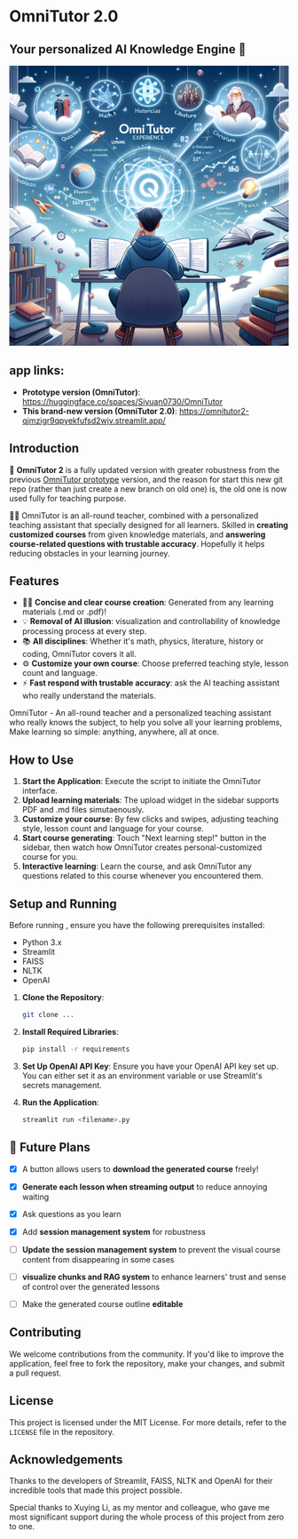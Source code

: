 # OmniTutor 2.0

## Your personalized AI Knowledge Engine 🦉

![](pic2.jpg)

## app links: 

- **Prototype version (OmniTutor)**: https://huggingface.co/spaces/Siyuan0730/OmniTutor
- **This brand-new version (OmniTutor 2.0)**: https://omnitutor2-qjmzigr9qpyekfufsd2wjv.streamlit.app/

## Introduction

📢 **OmniTutor 2** is a fully updated version with greater robustness from the previous [OmniTutor prototype](https://github.com/Siyuan-Harry/OmniTutor/tree/main) version, and the reason for start this new git repo (rather than just create a new branch on old one) is, the old one is now used fully for teaching purpose. 

🧑‍🏫 OmniTutor is an all-round teacher, combined with a personalized teaching assistant that specially designed for all learners. Skilled in **creating customized courses** from given knowledge materials, and **answering course-related questions with trustable accuracy**. Hopefully it helps reducing obstacles in your learning journey.

## Features

- 🧑‍🏫 **Concise and clear course creation**: Generated from any learning materials (.md or .pdf)!
- 💡 **Removal of AI illusion**: visualization and controllability of knowledge processing process at every step.
- 📚 **All disciplines**: Whether it's math, physics, literature, history or coding, OmniTutor covers it all.
- ⚙️ **Customize your own course**: Choose preferred teaching style, lesson count and language.
- ⚡️ **Fast respond with trustable accuracy**: ask the AI teaching assistant who really understand the materials.

OmniTutor - An all-round teacher and a personalized teaching assistant who really knows the subject, to help you solve all your learning problems, Make learning so simple: anything, anywhere, all at once.

## How to Use

1. **Start the Application**: Execute the script to initiate the OmniTutor interface.
2. **Upload learning materials**: The upload widget in the sidebar supports PDF and .md files simutaenously.
3. **Customize your course**: By few clicks and swipes, adjusting teaching style, lesson count and language for your course.
4. **Start course generating**: Touch "Next learning step!" button in the sidebar, then watch how OmniTutor creates personal-customized course for you.
5. **Interactive learning**: Learn the course, and ask OmniTutor any questions related to this course whenever you encountered them.

## Setup and Running

Before running , ensure you have the following prerequisites installed:

- Python 3.x
- Streamlit
- FAISS
- NLTK
- OpenAI

1. **Clone the Repository**:

   ```bash
   git clone ...
   ```

2. **Install Required Libraries**:

   ```bash
   pip install -r requirements
   ```

3. **Set Up OpenAI API Key**:
   Ensure you have your OpenAI API key set up. You can either set it as an environment variable or use Streamlit's secrets management.

4. **Run the Application**:

   ```bash
   streamlit run <filename>.py
   ```

## 🎯 Future Plans

- [x] A button allows users to **download the generated course** freely!
- [x] **Generate each lesson when streaming output** to reduce annoying waiting
- [x] Ask questions as you learn
- [x] Add **session management system** for robustness
- [ ] **Update the session management system** to prevent the visual course content from disappearing in some cases
- [ ] **visualize chunks and RAG system** to enhance learners' trust and sense of control over the generated lessons
- [ ] Make the generated course outline **editable**


## Contributing

We welcome contributions from the community. If you'd like to improve the application, feel free to fork the repository, make your changes, and submit a pull request.

## License

This project is licensed under the MIT License. For more details, refer to the `LICENSE` file in the repository.

## Acknowledgements

Thanks to the developers of Streamlit, FAISS, NLTK and OpenAI for their incredible tools that made this project possible.


Special thanks to Xuying Li, as my mentor and colleague, who gave me most significant support during the whole process of this project from zero to one. 
